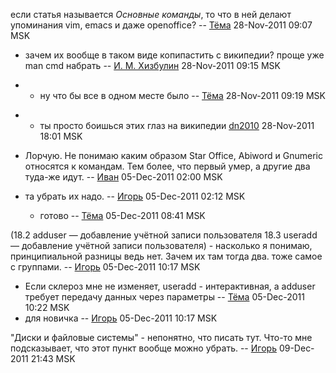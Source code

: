 если статья называется *Основные команды*, то что в ней делают
упоминания vim, emacs и даже openoffice? --
[Тёма](User:JB "wikilink") 28-Nov-2011 09:07 MSK

  - зачем их вообще в таком виде копипастить с википедии? проще уже man
    cmd набрать -- [И. М. Хизбулин](User:hizel "wikilink") 28-Nov-2011
    09:15 MSK

<!-- end list -->

  -   - ну что бы все в одном месте было -- [Тёма](User:JB "wikilink")
        28-Nov-2011 09:19 MSK

<!-- end list -->

  -   - ты просто боишься этих глаз на википедии
        [dn2010](User:dn2010 "wikilink") 28-Nov-2011 18:01 MSK

  - Лорчую. Не понимаю каким образом Star Office, Abiword и Gnumeric
    относятся к командам. Тем более, что первый умер, а другие два
    туда-же идут. -- [Иван](User:sphericalhorse "wikilink")
    05-Dec-2011 02:00 MSK

  - та убрать их надо. -- [Игорь](User:papochka "wikilink") 05-Dec-2011
    02:12 MSK

      - готово -- [Тёма](User:JB "wikilink") 05-Dec-2011 08:41 MSK

(18.2 adduser — добавление учётной записи пользователя 18.3 useradd —
добавление учётной записи пользователя) - насколько я понимаю,
принципиальной разницы ведь нет. Зачем их там тогда два. тоже
самое с группами. -- [Игорь](User:papochka "wikilink") 05-Dec-2011
10:17 MSK

  - Если склероз мне не изменяет, useradd - интерактивная, а adduser
    требует передачу данных через параметры --
    [Тёма](User:JB "wikilink") 05-Dec-2011 10:22 MSK
  - для новичка -- [Игорь](User:papochka "wikilink") 05-Dec-2011 10:17
    MSK

"Диски и файловые системы" - непонятно, что писать тут. Что-то мне
подсказывает, что этот пункт вообще можно убрать. --
[Игорь](User:papochka "wikilink") 09-Dec-2011 21:43 MSK